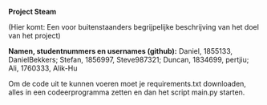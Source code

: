 **Project Steam**

(Hier komt: Een voor buitenstaanders begrijpelijke beschrijving van het doel van het project)

**Namen, studentnummers en usernames (github):**
Daniel, 1855133, DanielBekkers;
Stefan, 1856997, Steve987321;
Duncan, 1834699, pertjiu;
Ali,    1760333, Alik-Hu

Om de code uit te kunnen voeren moet je requirements.txt downloaden, alles in een codeerprogramma zetten en dan het script main.py starten.

